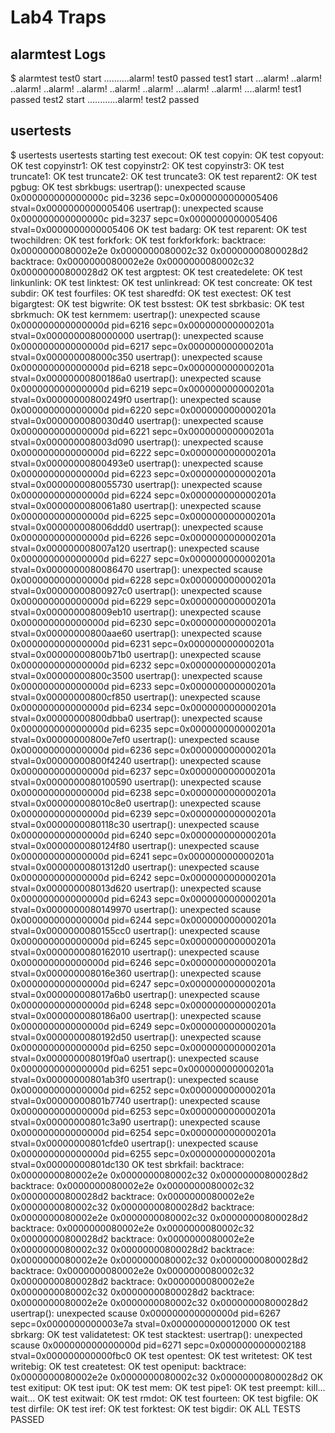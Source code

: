 # Lab4 Traps

## alarmtest Logs
$ alarmtest
test0 start
..........alarm!
test0 passed
test1 start
...alarm!
..alarm!
..alarm!
..alarm!
..alarm!
..alarm!
..alarm!
...alarm!
..alarm!
....alarm!
test1 passed
test2 start
............alarm!
test2 passed

## usertests
$ usertests
usertests starting
test execout: OK
test copyin: OK
test copyout: OK
test copyinstr1: OK
test copyinstr2: OK
test copyinstr3: OK
test truncate1: OK
test truncate2: OK
test truncate3: OK
test reparent2: OK
test pgbug: OK
test sbrkbugs: usertrap(): unexpected scause 0x000000000000000c pid=3236
            sepc=0x0000000000005406 stval=0x0000000000005406
usertrap(): unexpected scause 0x000000000000000c pid=3237
            sepc=0x0000000000005406 stval=0x0000000000005406
OK
test badarg: OK
test reparent: OK
test twochildren: OK
test forkfork: OK
test forkforkfork: backtrace:
0x0000000080002e2e
0x0000000080002c32
0x00000000800028d2
backtrace:
0x0000000080002e2e
0x0000000080002c32
0x00000000800028d2
OK
test argptest: OK
test createdelete: OK
test linkunlink: OK
test linktest: OK
test unlinkread: OK
test concreate: OK
test subdir: OK
test fourfiles: OK
test sharedfd: OK
test exectest: OK
test bigargtest: OK
test bigwrite: OK
test bsstest: OK
test sbrkbasic: OK
test sbrkmuch: OK
test kernmem: usertrap(): unexpected scause 0x000000000000000d pid=6216
            sepc=0x000000000000201a stval=0x0000000080000000
usertrap(): unexpected scause 0x000000000000000d pid=6217
            sepc=0x000000000000201a stval=0x000000008000c350
usertrap(): unexpected scause 0x000000000000000d pid=6218
            sepc=0x000000000000201a stval=0x00000000800186a0
usertrap(): unexpected scause 0x000000000000000d pid=6219
            sepc=0x000000000000201a stval=0x00000000800249f0
usertrap(): unexpected scause 0x000000000000000d pid=6220
            sepc=0x000000000000201a stval=0x0000000080030d40
usertrap(): unexpected scause 0x000000000000000d pid=6221
            sepc=0x000000000000201a stval=0x000000008003d090
usertrap(): unexpected scause 0x000000000000000d pid=6222
            sepc=0x000000000000201a stval=0x00000000800493e0
usertrap(): unexpected scause 0x000000000000000d pid=6223
            sepc=0x000000000000201a stval=0x0000000080055730
usertrap(): unexpected scause 0x000000000000000d pid=6224
            sepc=0x000000000000201a stval=0x0000000080061a80
usertrap(): unexpected scause 0x000000000000000d pid=6225
            sepc=0x000000000000201a stval=0x000000008006ddd0
usertrap(): unexpected scause 0x000000000000000d pid=6226
            sepc=0x000000000000201a stval=0x000000008007a120
usertrap(): unexpected scause 0x000000000000000d pid=6227
            sepc=0x000000000000201a stval=0x0000000080086470
usertrap(): unexpected scause 0x000000000000000d pid=6228
            sepc=0x000000000000201a stval=0x00000000800927c0
usertrap(): unexpected scause 0x000000000000000d pid=6229
            sepc=0x000000000000201a stval=0x000000008009eb10
usertrap(): unexpected scause 0x000000000000000d pid=6230
            sepc=0x000000000000201a stval=0x00000000800aae60
usertrap(): unexpected scause 0x000000000000000d pid=6231
            sepc=0x000000000000201a stval=0x00000000800b71b0
usertrap(): unexpected scause 0x000000000000000d pid=6232
            sepc=0x000000000000201a stval=0x00000000800c3500
usertrap(): unexpected scause 0x000000000000000d pid=6233
            sepc=0x000000000000201a stval=0x00000000800cf850
usertrap(): unexpected scause 0x000000000000000d pid=6234
            sepc=0x000000000000201a stval=0x00000000800dbba0
usertrap(): unexpected scause 0x000000000000000d pid=6235
            sepc=0x000000000000201a stval=0x00000000800e7ef0
usertrap(): unexpected scause 0x000000000000000d pid=6236
            sepc=0x000000000000201a stval=0x00000000800f4240
usertrap(): unexpected scause 0x000000000000000d pid=6237
            sepc=0x000000000000201a stval=0x0000000080100590
usertrap(): unexpected scause 0x000000000000000d pid=6238
            sepc=0x000000000000201a stval=0x000000008010c8e0
usertrap(): unexpected scause 0x000000000000000d pid=6239
            sepc=0x000000000000201a stval=0x0000000080118c30
usertrap(): unexpected scause 0x000000000000000d pid=6240
            sepc=0x000000000000201a stval=0x0000000080124f80
usertrap(): unexpected scause 0x000000000000000d pid=6241
            sepc=0x000000000000201a stval=0x00000000801312d0
usertrap(): unexpected scause 0x000000000000000d pid=6242
            sepc=0x000000000000201a stval=0x000000008013d620
usertrap(): unexpected scause 0x000000000000000d pid=6243
            sepc=0x000000000000201a stval=0x0000000080149970
usertrap(): unexpected scause 0x000000000000000d pid=6244
            sepc=0x000000000000201a stval=0x0000000080155cc0
usertrap(): unexpected scause 0x000000000000000d pid=6245
            sepc=0x000000000000201a stval=0x0000000080162010
usertrap(): unexpected scause 0x000000000000000d pid=6246
            sepc=0x000000000000201a stval=0x000000008016e360
usertrap(): unexpected scause 0x000000000000000d pid=6247
            sepc=0x000000000000201a stval=0x000000008017a6b0
usertrap(): unexpected scause 0x000000000000000d pid=6248
            sepc=0x000000000000201a stval=0x0000000080186a00
usertrap(): unexpected scause 0x000000000000000d pid=6249
            sepc=0x000000000000201a stval=0x0000000080192d50
usertrap(): unexpected scause 0x000000000000000d pid=6250
            sepc=0x000000000000201a stval=0x000000008019f0a0
usertrap(): unexpected scause 0x000000000000000d pid=6251
            sepc=0x000000000000201a stval=0x00000000801ab3f0
usertrap(): unexpected scause 0x000000000000000d pid=6252
            sepc=0x000000000000201a stval=0x00000000801b7740
usertrap(): unexpected scause 0x000000000000000d pid=6253
            sepc=0x000000000000201a stval=0x00000000801c3a90
usertrap(): unexpected scause 0x000000000000000d pid=6254
            sepc=0x000000000000201a stval=0x00000000801cfde0
usertrap(): unexpected scause 0x000000000000000d pid=6255
            sepc=0x000000000000201a stval=0x00000000801dc130
OK
test sbrkfail: backtrace:
0x0000000080002e2e
0x0000000080002c32
0x00000000800028d2
backtrace:
0x0000000080002e2e
0x0000000080002c32
0x00000000800028d2
backtrace:
0x0000000080002e2e
0x0000000080002c32
0x00000000800028d2
backtrace:
0x0000000080002e2e
0x0000000080002c32
0x00000000800028d2
backtrace:
0x0000000080002e2e
0x0000000080002c32
0x00000000800028d2
backtrace:
0x0000000080002e2e
0x0000000080002c32
0x00000000800028d2
backtrace:
0x0000000080002e2e
0x0000000080002c32
0x00000000800028d2
backtrace:
0x0000000080002e2e
0x0000000080002c32
0x00000000800028d2
backtrace:
0x0000000080002e2e
0x0000000080002c32
0x00000000800028d2
backtrace:
0x0000000080002e2e
0x0000000080002c32
0x00000000800028d2
usertrap(): unexpected scause 0x000000000000000d pid=6267
            sepc=0x0000000000003e7a stval=0x0000000000012000
OK
test sbrkarg: OK
test validatetest: OK
test stacktest: usertrap(): unexpected scause 0x000000000000000d pid=6271
            sepc=0x0000000000002188 stval=0x000000000000fbc0
OK
test opentest: OK
test writetest: OK
test writebig: OK
test createtest: OK
test openiput: backtrace:
0x0000000080002e2e
0x0000000080002c32
0x00000000800028d2
OK
test exitiput: OK
test iput: OK
test mem: OK
test pipe1: OK
test preempt: kill... wait... OK
test exitwait: OK
test rmdot: OK
test fourteen: OK
test bigfile: OK
test dirfile: OK
test iref: OK
test forktest: OK
test bigdir: OK
ALL TESTS PASSED

